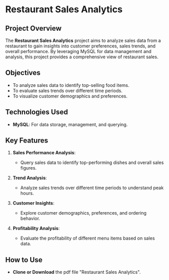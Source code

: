 # Restaurant Sales Analytics

## Project Overview

The **Restaurant Sales Analytics** project aims to analyze sales data from a restaurant to gain insights into customer preferences, sales trends, and overall performance. By leveraging MySQL for data management and analysis, this project provides a comprehensive view of restaurant sales.

## Objectives

- To analyze sales data to identify top-selling food items.
- To evaluate sales trends over different time periods.
- To visualize customer demographics and preferences.

## Technologies Used

- **MySQL**: For data storage, management, and querying.

## Key Features

1. **Sales Performance Analysis**:
   - Query sales data to identify top-performing dishes and overall sales figures.

2. **Trend Analysis**:
   - Analyze sales trends over different time periods to understand peak hours.

3. **Customer Insights**:
   - Explore customer demographics, preferences, and ordering behavior.

4. **Profitability Analysis**:
   - Evaluate the profitability of different menu items based on sales data.

## How to Use

- **Clone or Download** the pdf file "Restaurant Sales Analytics".
   
